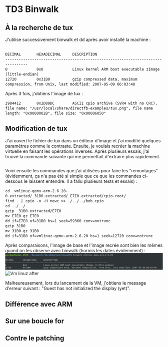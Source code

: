 # TD3 Binwalk

## À la recherche de tux
J'utilise successivement binwalk et dd après avoir installé la machine : 
```user@optiplex-1503:~/Documents/SecuEmbarque/binwalk$ binwalk vmlinuz-qemu-arm-2.6.20 

DECIMAL       HEXADECIMAL     DESCRIPTION
--------------------------------------------------------------------------------
0             0x0             Linux kernel ARM boot executable zImage (little-endian)
12720         0x31B0          gzip compressed data, maximum compression, from Unix, last modified: 2007-05-09 06:03:48

```
Après 3 fois, j'obtiens l'image de tux : 

```
2984412       0x2D89DC        ASCII cpio archive (SVR4 with no CRC), file name: "/usr/local/share/directfb-examples/tux.png", file name length: "0x0000002B", file size: "0x00006050"
```

## Modification de tux
J'ai ouvert le fichier de tux dans un éditeur d'image et j'ai modifié quelques paramètres comme le contraste. 
Ensuite, je voulais recréer la machine virtuelle en faisant les opérations inverses. Après plusieurs essais, j'ai trouvé la commande suivante qui me permettait d'extraire plus rapidement.
```binwalk -e -M -r --directory=. vmlinuz-qemu-arm-2.6.20
```
Voici ensuite les commandes que j'ai utilisées pour faire les "remontages" (évidemment, ça n'a pas été si simple que ce que les commandes ci-dessous le laissent entendre. Il a fallu plusieurs tests et essais) : 
```
cd _vmlinuz-qemu-arm-2.6.20-0.extracted/_31B0.extracted/_E7E0.extracted/cpio-root/
find . | cpio -o -H newc >> ./../../bob.cpio
cd ../../
gzip _31B0.extracted/E7E0
mv E7E0.gz E7E0
dd if=E7E0 of=31B0 bs=1 seek=59360 conv=notrunc
gzip 31B0
mv 31B0.gz 31B0
dd if=31B0 of=vmlinuz-qemu-arm-2.6.20 bs=1 seek=12720 conv=notrunc
```

Après comparaisons, l'image de base et l'image recrée sont bien les mêmes quand on les observe avec binwalk (hormis les dates évidemment) : 
![Vm linuz before](vmlinuzbefore.png)
![Vm linuz after](vmlinuzafter.png)

Malheureusement, lors du lancement de la VM, j'obtiens le message d'erreur suivant : "Guest has not initialized the display (yet)".


## Différence avec ARM


## Sur une boucle for


## Contre le patching



